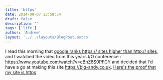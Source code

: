 ```yaml
---
title: 'https'
date: 2014-08-07 13:58:54
draft: false
description: ""
tags: ['life']
author: 'Andrew'
layout: '../../layouts/BlogPost.astro'
---
```


I read this morning that [google ranks https:// sites higher than http:// sites](http://googleonlinesecurity.blogspot.co.uk/2014/08/https-as-ranking-signal_6.html), and I watched the video from this years I/O conference : https://www.youtube.com/watch?v=cBhZ6S0PFCY and decided that I'd have a go at making this site https://big-andy.co.uk. [Here's the proof that my site is https](https://www.ssllabs.com/ssltest/analyze.html?d=big-andy.co.uk)
